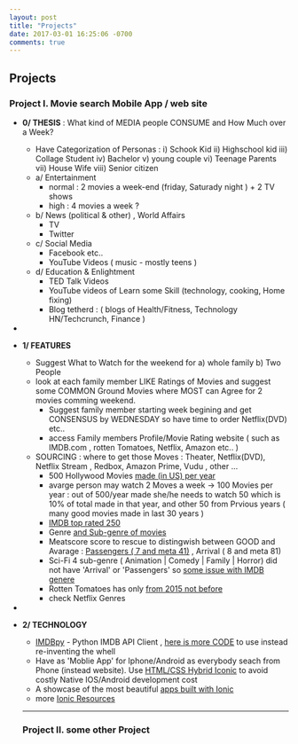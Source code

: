 ```yaml
---
layout: post
title: "Projects"
date: 2017-03-01 16:25:06 -0700
comments: true
---
```


## Projects

### Project I. Movie search Mobile App / web site
+ **0/ THESIS** : What kind of MEDIA people CONSUME and How Much over a Week?
  + Have Categorization of Personas : i) Schook Kid ii) Highschool kid  iii) Collage Student iv) Bachelor  v) young couple  vi) Teenage Parents vii) House Wife viii) Senior citizen 
  + a/ Entertainment
    + normal : 2 movies a week-end (friday, Saturady night ) +  2 TV shows 
    + high :  4 movies a week ?
  + b/ News (political & other) , World Affairs 
    + TV
    + Twitter     
  + c/ Social Media
    + Facebook etc..
    + YouTube Videos ( music - mostly teens )
  + d/ Education & Enlightment
    + TED Talk Videos
    + YouTube videos of Learn some Skill (technology, cooking, Home fixing) 
    + Blog tetherd : ( blogs of Health/Fitness, Technology HN/Techcrunch, Finance )
+ 
+ **1/ FEATURES**
  + Suggest What to Watch for the weekend for a) whole family  b) Two People 
  + look at each family member LIKE Ratings of Movies and suggest some COMMON Ground Movies where MOST can Agree for 2 movies comming weekend. 
    + Suggest family member starting week begining and get CONSENSUS by WEDNESDAY so have time to order Netflix(DVD) etc.. 
    + access Family members Profile/Movie Rating website ( such as IMDB.com , rotten Tomatoes, Netflix, Amazon etc.. )
  + SOURCING : where to get those Moves : Theater, Netflix(DVD), Netflix Stream , Redbox, Amazon Prime, Vudu , other ...
    + 500 Hollywood Movies [made (in US) per year](https://www.quora.com/How-many-movies-are-made-in-Hollywood-every-year)
    + avarge person may watch 2 Moves a week -> 100 Movies per year : out of 500/year made she/he needs to watch 50 which is 10% of total made in that year, and other 50 from Prvious years ( many good movies made in last 30 years )
    + [IMDB top rated 250](http://www.imdb.com/chart/top?ref_=nv_wl_img_3)
    + Genre [and Sub-genre  of movies](http://www.imdb.com/genre/?ref_=nv_ch_gr_3)
    + Meatscore score to rescue to distingwish between GOOD and Avarage : [Passengers ( 7 and meta 41)](http://www.imdb.com/title/tt1355644/) , Arrival ( 8 and meta 81)
    + Sci-Fi  4 sub-genre ( Animation | Comedy | Family | Horror) did not have 'Arrival' or 'Passengers' so [some issue with IMDB genere](http://www.imdb.com/search/title?count=100&genres=sci_fi,family&num_votes=10000,&title_type=feature&view=advanced&sort=user_rating,desc&ref_=gnr_mn_sf_3)
    + Rotten Tomatoes has only [from 2015 not before](https://editorial.rottentomatoes.com/guide/best-sci-fifantasy-2015/)
    + check Netflix Genres
+  
+ **2/ TECHNOLOGY**
  + [IMDBpy](https://github.com/search?o=desc&q=imdb&s=stars&type=Repositories&utf8=%E2%9C%93) - Python IMDB API Client , [here is more CODE](http://imdbpy.sourceforge.net/ecosystem.html) to use instead re-inventing the whell
  + Have as 'Moblie App' for Iphone/Android as everybody seach from Phone (instead website). Use [HTML/CSS Hybrid Iconic](http://pwa.ionic.io/) to avoid costly Native IOS/Android development cost
  + A showcase of the most beautiful [apps built with Ionic](http://showcase.ionicframework.com/apps/top)
  + more [Ionic Resources](https://twitter.com/PostPCEra/status/474282645803634688)
  
  ---------------------------------
  
  ### Project II. some other Project
